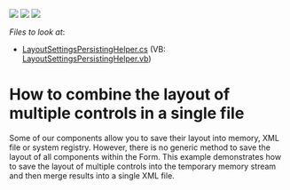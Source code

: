 <!-- default badges list -->
![](https://img.shields.io/endpoint?url=https://codecentral.devexpress.com/api/v1/VersionRange/128614983/13.1.4%2B)
[![](https://img.shields.io/badge/Open_in_DevExpress_Support_Center-FF7200?style=flat-square&logo=DevExpress&logoColor=white)](https://supportcenter.devexpress.com/ticket/details/E1842)
[![](https://img.shields.io/badge/📖_How_to_use_DevExpress_Examples-e9f6fc?style=flat-square)](https://docs.devexpress.com/GeneralInformation/403183)
<!-- default badges end -->
<!-- default file list -->
*Files to look at*:

* [LayoutSettingsPersistingHelper.cs](./CS/Q236875/LayoutSettingsPersistingHelper.cs) (VB: [LayoutSettingsPersistingHelper.vb](./VB/Q236875/LayoutSettingsPersistingHelper.vb))
<!-- default file list end -->
# How to combine the layout of multiple controls in a single file


<p>Some of our components allow you to save their layout into memory, XML file or system registry. However, there is no generic method to save the layout of all components within the Form. This example demonstrates how to save the layout of multiple controls into the temporary memory stream and then merge results into a single XML file.</p>

<br/>


